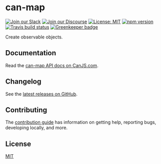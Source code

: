 # can-map

[![Join our Slack](https://img.shields.io/badge/slack-join%20chat-611f69.svg)](https://www.bitovi.com/community/slack?utm_source=badge&utm_medium=badge&utm_campaign=pr-badge&utm_content=badge)
[![Join our Discourse](https://img.shields.io/discourse/https/forums.bitovi.com/posts.svg)](https://forums.bitovi.com/?utm_source=badge&utm_medium=badge&utm_campaign=pr-badge&utm_content=badge)
[![License: MIT](https://img.shields.io/badge/license-MIT-blue.svg)](https://github.com/canjs/can-map/blob/master/LICENSE.md)
[![npm version](https://badge.fury.io/js/can-map.svg)](https://www.npmjs.com/package/can-map)
[![Travis build status](https://travis-ci.org/canjs/can-map.svg?branch=master)](https://travis-ci.org/canjs/can-map)
[![Greenkeeper badge](https://badges.greenkeeper.io/canjs/can-map.svg)](https://greenkeeper.io/)

Create observable objects. 

## Documentation

Read the [can-map API docs on CanJS.com](https://canjs.com/doc/can-map.html).

## Changelog

See the [latest releases on GitHub](https://github.com/canjs/can-map/releases).

## Contributing

The [contribution guide](https://github.com/canjs/can-map/blob/master/CONTRIBUTING.md) has information on getting help, reporting bugs, developing locally, and more.

## License

[MIT](https://github.com/canjs/can-map/blob/master/LICENSE.md)
